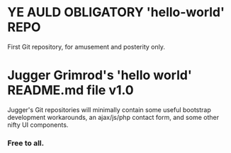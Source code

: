 # YE AULD OBLIGATORY 'hello-world' REPO
First Git repository, for amusement and posterity only.

# Jugger Grimrod's 'hello world' README.md file v1.0

Jugger's Git repositories will minimally contain some useful bootstrap development workarounds, an ajax/js/php contact form, and some other nifty UI components.  

### Free to all.
